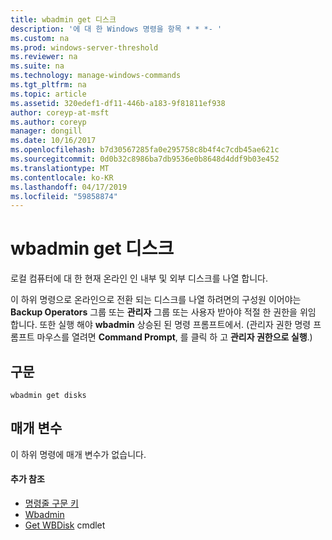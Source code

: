 ```yaml
---
title: wbadmin get 디스크
description: '에 대 한 Windows 명령을 항목 * * *- '
ms.custom: na
ms.prod: windows-server-threshold
ms.reviewer: na
ms.suite: na
ms.technology: manage-windows-commands
ms.tgt_pltfrm: na
ms.topic: article
ms.assetid: 320edef1-df11-446b-a183-9f81811ef938
author: coreyp-at-msft
ms.author: coreyp
manager: dongill
ms.date: 10/16/2017
ms.openlocfilehash: b7d30567285fa0e295758c8b4f4c7cdb45ae621c
ms.sourcegitcommit: 0d0b32c8986ba7db9536e0b8648d4ddf9b03e452
ms.translationtype: MT
ms.contentlocale: ko-KR
ms.lasthandoff: 04/17/2019
ms.locfileid: "59858874"
---
```

# <a name="wbadmin-get-disks"></a>wbadmin get 디스크



로컬 컴퓨터에 대 한 현재 온라인 인 내부 및 외부 디스크를 나열 합니다.

이 하위 명령으로 온라인으로 전환 되는 디스크를 나열 하려면의 구성원 이어야는 **Backup Operators** 그룹 또는 **관리자** 그룹 또는 사용자 받아야 적절 한 권한을 위임 합니다. 또한 실행 해야 **wbadmin** 상승된 된 명령 프롬프트에서. (관리자 권한 명령 프롬프트 마우스를 열려면 **Command Prompt**, 를 클릭 하 고 **관리자 권한으로 실행**.)

## <a name="syntax"></a>구문

```
wbadmin get disks
```

## <a name="parameters"></a>매개 변수

이 하위 명령에 매개 변수가 없습니다.

#### <a name="additional-references"></a>추가 참조

-   [명령줄 구문 키](command-line-syntax-key.md)
-   [Wbadmin](wbadmin.md)
-   [Get WBDisk](https://technet.microsoft.com/library/jj902446.aspx) cmdlet
